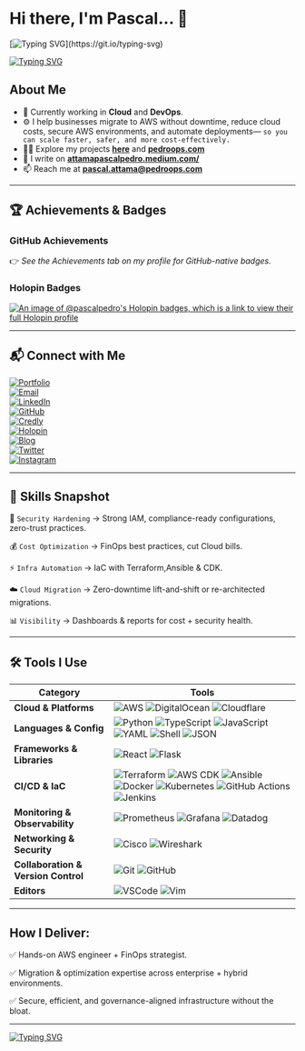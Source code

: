 # Hi there, I'm Pascal... 🤝

[![Typing SVG](https://readme-typing-svg.demolab.com?font=Fira+Code&duration=3000&pause=500&color=00FF00&center=true&vCenter=true&multiline=true&width=700&lines=Welcome+to+my+GitHub+Space!)](https://git.io/typing-svg)


[![Typing SVG](https://readme-typing-svg.demolab.com?lines=🔐+IAM+Security;💰+FinOps+Cost+Optimization;☁️+Cloud+Migration;⚡+Infrastructure+Automation;📊+Cloud+Visibility)](https://git.io/typing-svg)


## About Me
- 🔭 Currently working in **Cloud** and **DevOps**.
- ⚙ I help businesses migrate to AWS without downtime, reduce cloud costs, secure AWS environments, and automate deployments— `so you can scale faster, safer, and more cost-effectively.`
- 👨‍💻 Explore my projects **[here][github]** and **[pedroops.com][website]**
- 📝 I write on **[attamapascalpedro.medium.com/][blog]**
- 📫 Reach me at **[pascal.attama@pedroops.com][mail]**

---

## 🏆 Achievements & Badges  

### GitHub Achievements  
👉 *See the Achievements tab on my profile for GitHub-native badges.*  

### Holopin Badges  
[![An image of @pascalpedro's Holopin badges, which is a link to view their full Holopin profile](https://holopin.me/pascalpedro)](https://holopin.io/@pascalpedro)  

---

## 📬 Connect with Me  

<p>

  <a href="https://www.pedroops.com">
    <img src="https://img.shields.io/badge/Portfolio-PedroOps-2E86C1?style=for-the-badge&logo=vercel&logoColor=white" alt="Portfolio"/>
  </a><br/>

  <a href="mailto:pascal.attama@pedroops.com">
    <img src="https://img.shields.io/badge/Email-pascal.attama@pedroops.com-2E86C1?style=for-the-badge&logo=maildotru&logoColor=white" alt="Email"/>
  </a><br/>

  <a href="https://www.linkedin.com/in/pascal-attama">
    <img src="https://img.shields.io/badge/LinkedIn-Pascal%20Attama-2E86C1?style=for-the-badge&logo=linkedin&logoColor=white" alt="LinkedIn"/>
  </a><br/>

  <a href="https://github.com/pascalpedro">
    <img src="https://img.shields.io/badge/GitHub-pascalpedro-2E86C1?style=for-the-badge&logo=github&logoColor=white" alt="GitHub"/>
  </a><br/>

  <a href="https://credly.com/users/pascal-attama">
    <img src="https://img.shields.io/badge/Certifications-Credly-2E86C1?style=for-the-badge&logo=apachecloudstack&logoColor=white" alt="Credly"/>
  </a><br/>

  <a href="https://holopin.io/@pascalpedro">
    <img src="https://img.shields.io/badge/Badges-Holopin-2E86C1?style=for-the-badge&logo=pinboard&logoColor=white" alt="Holopin"/>
  </a><br/>

  <a href="https://attamapascalpedro.medium.com">
    <img src="https://img.shields.io/badge/Blog-Medium-2E86C1?style=for-the-badge&logo=medium&logoColor=white" alt="Blog"/>
  </a><br/>

  <a href="https://x.com/Pascalpedro">
    <img src="https://img.shields.io/badge/Social-Twitter-2E86C1?style=for-the-badge&logo=x&logoColor=white" alt="Twitter"/>
  </a><br/>

  <a href="https://www.instagram.com/pascalpedro47">
    <img src="https://img.shields.io/badge/Social-Instagram-2E86C1?style=for-the-badge&logo=instagram&logoColor=white" alt="Instagram"/>
  </a>
</p>


---

## 🔧 Skills Snapshot 

🔐 `Security Hardening` → Strong IAM, compliance-ready configurations, zero-trust practices.

💰 `Cost Optimization` → FinOps best practices, cut Cloud bills.

⚡ `Infra Automation` → IaC with Terraform,Ansible & CDK.

☁️ `Cloud Migration` → Zero-downtime lift-and-shift or re-architected migrations.

📊 `Visibility` → Dashboards & reports for cost + security health.

---

## 🛠 Tools I Use

| Category | Tools |
|----------|-------|
| **Cloud & Platforms** | ![AWS](https://img.shields.io/badge/Amazon_AWS-232F3E?style=for-the-badge&logo=amazon-aws&logoColor=white) ![DigitalOcean](https://img.shields.io/badge/DigitalOcean-0080FF?style=for-the-badge&logo=digitalocean&logoColor=white) ![Cloudflare](https://img.shields.io/badge/Cloudflare-F38020?style=for-the-badge&logo=cloudflare&logoColor=white) |
| **Languages & Config** | ![Python](https://img.shields.io/badge/Python-3776AB?style=for-the-badge&logo=python&logoColor=white) ![TypeScript](https://img.shields.io/badge/TypeScript-3178C6?style=for-the-badge&logo=typescript&logoColor=white) ![JavaScript](https://img.shields.io/badge/JavaScript-F7DF1E?style=for-the-badge&logo=javascript&logoColor=black) ![YAML](https://img.shields.io/badge/YAML-000000?style=for-the-badge&logo=yaml&logoColor=white) ![Shell](https://img.shields.io/badge/Shell_Script-121011?style=for-the-badge&logo=gnu-bash&logoColor=white) ![JSON](https://img.shields.io/badge/JSON-000000?style=for-the-badge&logo=json&logoColor=white) |
| **Frameworks & Libraries** | ![React](https://img.shields.io/badge/react-%2320232a.svg?style=for-the-badge&logo=react&logoColor=%2361DAFB) ![Flask](https://img.shields.io/badge/flask-%23000.svg?style=for-the-badge&logo=flask&logoColor=white) |
| **CI/CD & IaC** | ![Terraform](https://img.shields.io/badge/Terraform-623CE4?style=for-the-badge&logo=terraform&logoColor=white) ![AWS CDK](https://img.shields.io/badge/AWS%20CDK-FF9900?style=for-the-badge&logo=aws&logoColor=white) ![Ansible](https://img.shields.io/badge/Ansible-000000?style=for-the-badge&logo=ansible&logoColor=white) ![Docker](https://img.shields.io/badge/Docker-2496ED?style=for-the-badge&logo=docker&logoColor=white) ![Kubernetes](https://img.shields.io/badge/Kubernetes-326ce5.svg?&style=for-the-badge&logo=kubernetes&logoColor=white) ![GitHub Actions](https://img.shields.io/badge/GitHub_Actions-2088FF?style=for-the-badge&logo=github-actions&logoColor=white) ![Jenkins](https://img.shields.io/badge/Jenkins-D24939?style=for-the-badge&logo=jenkins&logoColor=white) |
| **Monitoring & Observability** | ![Prometheus](https://img.shields.io/badge/Prometheus-E6522C?style=for-the-badge&logo=prometheus&logoColor=white) ![Grafana](https://img.shields.io/badge/Grafana-F46800?style=for-the-badge&logo=grafana&logoColor=white) ![Datadog](https://img.shields.io/badge/Datadog-632CA6?style=for-the-badge&logo=datadog&logoColor=white) | 
| **Networking & Security** | ![Cisco](https://img.shields.io/badge/Cisco-1BA0D7?style=for-the-badge&logo=cisco&logoColor=white) ![Wireshark](https://img.shields.io/badge/Wireshark-1679A7?style=for-the-badge&logo=wireshark&logoColor=white) | 
| **Collaboration & Version Control** | ![Git](https://img.shields.io/badge/Git-F05033?style=for-the-badge&logo=git&logoColor=white) ![GitHub](https://img.shields.io/badge/GitHub-181717?style=for-the-badge&logo=github&logoColor=white) | 
| **Editors** | ![VSCode](https://img.shields.io/badge/VS_Code-0078D4?style=for-the-badge&logo=visual-studio-code&logoColor=white) ![Vim](https://img.shields.io/badge/Vim-019733?style=for-the-badge&logo=vim&logoColor=white) |

---

## How I Deliver:

✅ Hands-on AWS engineer + FinOps strategist.

✅ Migration & optimization expertise across enterprise + hybrid environments.

✅ Secure, efficient, and governance-aligned infrastructure without the bloat.

---

[![Typing SVG](https://readme-typing-svg.demolab.com?lines=Available+for:;Cloud+Engineering+%26+FinOps+projects;Let's+connect+and+collaborate)](https://git.io/typing-svg)





</details>

[website]: https://www.pedroops.com
[portfolio]: https://www.pedroops.com
[mail]: pascal.attama@pedroops.com
[blog]: https://attamapascalpedro.medium.com/
[twitter]: https://x.com/Pascalpedro
[instagram]: https://instagram.com/pascalpedro47
[linkedin]: https://linkedin.com/in/pascal-attama/
[facebook]: https://www.facebook.com/pascalpedro.attama
[github]: https://github.com/Pascalpedro
[credly]: https://www.credly.com/users/pascal-attama
